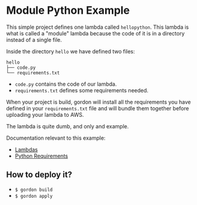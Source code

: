 Module Python Example
===========================

This simple project defines one lambda called ``hellopython``. This lambda is what is called a "module" lambda
because the code of it is in a directory instead of a single file.

Inside the directory ``hello`` we have defined two files:

```shell
hello
├── code.py
└── requirements.txt
```

* ``code.py`` contains the code of our lambda.
* ``requirements.txt`` defines some requirements needed.

When your project is build, gordon will install all the requirements you have defined in your ``requirements.txt``
file and will bundle them together before uploading your lambda to AWS.

The lambda is quite dumb, and only and example.

Documentation relevant to this example:
 * [Lambdas](http://gordon.readthedocs.io/en/latest/lambdas.html)
 * [Python Requirements](http://gordon.readthedocs.io/en/latest/requirements.html#python-requirements)

How to deploy it?
------------------

* ``$ gordon build``
* ``$ gordon apply``

